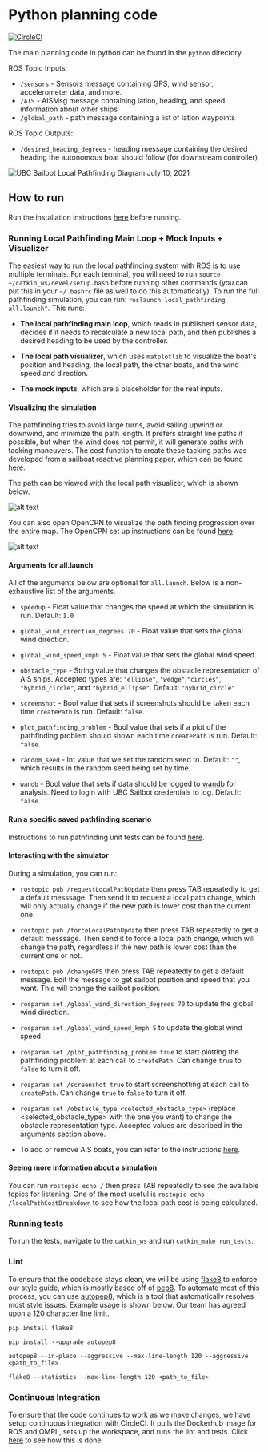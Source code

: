 # Python planning code 

[![CircleCI](https://circleci.com/gh/UBCSailbot/local-pathfinding.svg?style=shield&circle-token=d1bf596ed78d6a5d3744417a589e9ea71128364b)](https://circleci.com/gh/UBCSailbot/local-pathfinding)

The main planning code in python can be found in the `python` directory.

ROS Topic Inputs:
- `/sensors` - Sensors message containing GPS, wind sensor, accelerometer data, and more. 
- `/AIS` - AISMsg message containing latlon, heading, and speed information about other ships
- `/global_path` - path message containing a list of latlon waypoints

ROS Topic Outputs:
- `/desired_heading_degrees` - heading message containing the desired heading the autonomous boat should follow (for downstream controller)

![UBC Sailbot Local Pathfinding Diagram July 10, 2021](https://user-images.githubusercontent.com/26510814/125176907-57d24080-e18c-11eb-8c0f-27ca0b037bda.png)

## How to run

Run the installation instructions [here](install/README.md) before running.

### Running Local Pathfinding Main Loop + Mock Inputs + Visualizer 

The easiest way to run the local pathfinding system with ROS is to use multiple terminals. For each terminal, you will need to run `source ~/catkin_ws/devel/setup.bash` before running other commands (you can put this in your `~/.bashrc` file as well to do this automatically). To run the full pathfinding simulation, you can run: `roslaunch local_pathfinding all.launch"`. This runs:

* __The local pathfinding main loop__, which reads in published sensor data, decides if it needs to recalculate a new local path, and then publishes a desired heading to be used by the controller.

* __The local path visualizer__, which uses `matplotlib` to visualize the boat's position and heading, the local path, the other boats, and the wind speed and direction.

* __The mock inputs__, which are a placeholder for the real inputs.

#### Visualizing the simulation

The pathfinding tries to avoid large turns, avoid sailing upwind or downwind, and minimize the path length. It prefers straight line paths if possible, but when the wind does not permit, it will generate paths with tacking maneuvers. The cost function to create these tacking paths was developed from a sailboat reactive planning paper, which can be found [here](docs/Tacking_Paper.pdf).

The path can be viewed with the local path visualizer, which is shown below.

![alt text](images/local_path_visualizer.png?raw=true "Local Path Visualizer")

You can also open OpenCPN to visualize the path finding progression over the entire map. The OpenCPN set up instructions can be found [here](install/visualisation.md)

![alt text](images/opencpn_visualizer.png?raw=true "OpenCPN Visualizer")

#### Arguments for all.launch

All of the arguments below are optional for `all.launch`. Below is a non-exhaustive list of the arguments.

* `speedup` - Float value that changes the speed at which the simulation is run. Default: `1.0`

* `global_wind_direction_degrees 70` - Float value that sets the global wind direction.

* `global_wind_speed_kmph 5` - Float value that sets the global wind speed.

* `obstacle_type` - String value that changes the obstacle representation of AIS ships. Accepted types are: `"ellipse"`, `"wedge"`,`"circles"`, `"hybrid_circle"`, and `"hybrid_ellipse"`. Default: `"hybrid_circle"`

* `screenshot` - Bool value that sets if screenshots should be taken each time `createPath` is run. Default: `false`.

* `plot_pathfinding_problem` - Bool value that sets if a plot of the pathfinding problem should shown each time `createPath` is run. Default: `false`.

* `random_seed` - Int value that we set the random seed to. Default: `""`, which results in the random seed being set by time.

* `wandb` - Bool value that sets if data should be logged to [wandb](https://wandb.ai/ubcsailbot) for analysis. Need to login with UBC Sailbot credentials to log. Default: `false`.

#### Run a specific saved pathfinding scenario

Instructions to run pathfinding unit tests can be found [here](json/README.md).

#### Interacting with the simulator

During a simulation, you can run:

* `rostopic pub /requestLocalPathUpdate` then press TAB repeatedly to get a default messsage. Then send it to request a local path change, which will only actually change if the new path is lower cost than the current one.

* `rostopic pub /forceLocalPathUpdate` then press TAB repeatedly to get a default messsage. Then send it to force a local path change, which will change the path, regardless if the new path is lower cost than the current one or not.

* `rostopic pub /changeGPS` then press TAB repeatedly to get a default message. Edit the message to get sailbot position and speed that you want. This will change the sailbot position.

* `rosparam set /global_wind_direction_degrees 70` to update the global wind direction.

* `rosparam set /global_wind_speed_kmph 5` to update the global wind speed.

* `rosparam set /plot_pathfinding_problem true` to start plotting the pathfinding problem at each call to `createPath`. Can change `true` to `false` to turn it off.

* `rosparam set /screenshot true` to start screenshotting at each call to `createPath`. Can change `true` to `false` to turn it off.

* `rosparam set /obstacle_type <selected_obstacle_type>` (replace <selected_obstacle_type> with the one you want) to change the obstacle representation type. Accepted values are described in the arguments section above.

* To add or remove AIS boats, you can refer to the instructions [here](python/README.md).

#### Seeing more information about a simulation

You can run `rostopic echo /` then press TAB repeatedly to see the available topics for listening. One of the most useful is `rostopic echo /localPathCostBreakdown` to see how the local path cost is being calculated.

### Running tests

To run the tests, navigate to the `catkin_ws` and run `catkin_make run_tests`.

### Lint

To ensure that the codebase stays clean, we will be using [flake8](https://flake8.pycqa.org/en/latest/) to enforce our style guide, which is mostly based off of [pep8](https://www.python.org/dev/peps/pep-0008/). To automate most of this process, you can use [autopep8](https://github.com/hhatto/autopep8), which is a tool that automatically resolves most style issues. Example usage is shown below. Our team has agreed upon a 120 character line limit.

`pip install flake8`

`pip install --upgrade autopep8`

`autopep8 --in-place --aggressive --max-line-length 120 --aggressive <path_to_file>`

`flake8 --statistics --max-line-length 120 <path_to_file>`

### Continuous Integration

To ensure that the code continues to work as we make changes, we have setup continuous integration with CircleCI. It pulls the Dockerhub image for ROS and OMPL, sets up the workspace, and runs the lint and tests. Click [here](.circleci/config.yml) to see how this is done.

